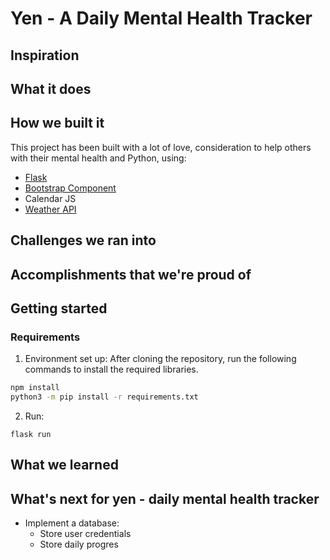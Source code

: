 # Yen - A Daily Mental Health Tracker
## Inspiration

## What it does

## How we built it
This project has been built with a lot of love, consideration to help others with their mental health and Python, using:
- [Flask](https://flask.palletsprojects.com/en/2.0.x/)
- [Bootstrap Component](https://www.bootstrapcdn.com)
- Calendar JS
- [Weather API](https://www.weatherapi.com/)

## Challenges we ran into

## Accomplishments that we're proud of

## Getting started
### Requirements
1. Environment set up:
After cloning the repository, run the following commands to install the required libraries.

```sh
npm install
python3 -m pip install -r requirements.txt
```
2. Run:
```
flask run
```

## What we learned

## What's next for yen - daily mental health tracker
- Implement a database: 
  - Store user credentials 
  - Store daily progres
